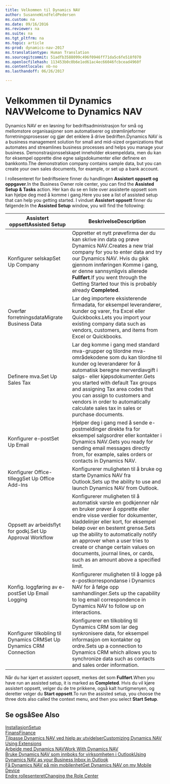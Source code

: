 ```yaml
---
title: Velkommen til Dynamics NAV
author: SusanneWindfeldPedersen
ms.custom: na
ms.date: 09/16/2016
ms.reviewer: na
ms.suite: na
ms.tgt_pltfrm: na
ms.topic: article
ms-prod: dynamics-nav-2017
ms.translationtype: Human Translation
ms.sourcegitcommit: 51adfb3588099c496f0946ff71da5c6fe518f070
ms.openlocfilehash: 113453b0c0b6e1ed61ac4ec66046fcbcead4960f
ms.contentlocale: nb-no
ms.lasthandoff: 06/26/2017

---
```


# <a name="welcome-to-dynamics-nav"></a><span data-ttu-id="13928-102">Velkommen til Dynamics NAV</span><span class="sxs-lookup"><span data-stu-id="13928-102">Welcome to Dynamics NAV</span></span>

<span data-ttu-id="13928-103">Dynamics NAV er en løsning for bedriftsadministrasjon for små og mellomstore organisasjoner som automatiserer og strømlinjeformer forretningsprosesser og gjør det enklere å drive bedriften.</span><span class="sxs-lookup"><span data-stu-id="13928-103">Dynamics NAV is a business management solution for small and mid-sized organizations that automates and streamlines business processes and helps you manage your business.</span></span> <span data-ttu-id="13928-104">Demonstrasjonsselskapet inneholder eksempeldata, men du kan for eksempel opprette dine egne salgsdokumenter eller definere en bankkonto.</span><span class="sxs-lookup"><span data-stu-id="13928-104">The demonstration company contains sample data, but you can create your own sales documents, for example, or set up a bank account.</span></span>  

<span data-ttu-id="13928-105">I rollesenteret for bedriftseiere finner du handlingen **Assistert oppsett og oppgaver**.</span><span class="sxs-lookup"><span data-stu-id="13928-105">In the Business Owner role center, you can find the **Assisted Setup & Tasks** action.</span></span> <span data-ttu-id="13928-106">Her kan du se en liste over assisterte oppsett som kan hjelpe deg med å komme i gang.</span><span class="sxs-lookup"><span data-stu-id="13928-106">Here you see a list of assisted setup that can help you getting started.</span></span> <span data-ttu-id="13928-107">I vinduet **Assistert oppsett** finner du følgende:</span><span class="sxs-lookup"><span data-stu-id="13928-107">In the **Assisted Setup** window, you will find the following:</span></span>

|<span data-ttu-id="13928-108">Assistert oppsett</span><span class="sxs-lookup"><span data-stu-id="13928-108">Assisted Setup</span></span>           |<span data-ttu-id="13928-109">Beskrivelse</span><span class="sxs-lookup"><span data-stu-id="13928-109">Description</span></span>                                                                                      |
|-------------------------|-------------------------------------------------------------------------------------------------|
|<span data-ttu-id="13928-110">Konfigurer selskap</span><span class="sxs-lookup"><span data-stu-id="13928-110">Set Up Company</span></span>           |<span data-ttu-id="13928-111">Oppretter et nytt prøvefirma der du kan skrive inn data og prøve Dynamics NAV.</span><span class="sxs-lookup"><span data-stu-id="13928-111">Creates a new trial company for you to enter data and try our Dynamics NAV.</span></span> <span data-ttu-id="13928-112">Hvis du gikk gjennom innføringen Komme i gang, er denne sannsynligvis allerede **Fullført**.</span><span class="sxs-lookup"><span data-stu-id="13928-112">If you went through the Getting Started tour this is probably already **Completed**.</span></span> |
|<span data-ttu-id="13928-113">Overfør forretningsdata</span><span class="sxs-lookup"><span data-stu-id="13928-113">Migrate Business Data</span></span>    |<span data-ttu-id="13928-114">Lar deg importere eksisterende firmadata, for eksempel leverandører, kunder og varer, fra Excel eller Quickbooks.</span><span class="sxs-lookup"><span data-stu-id="13928-114">Lets you import your existing company data such as vendors, customers, and items from Excel or Quickbooks.</span></span>|
|<span data-ttu-id="13928-115">Definere mva.</span><span class="sxs-lookup"><span data-stu-id="13928-115">Set Up Sales Tax</span></span>         |<span data-ttu-id="13928-116">Lar deg komme i gang med standard mva-grupper og tilordne mva-områdekodene som du kan tilordne til kunder og leverandører for å automatisk beregne merverdiavgift i salgs- eller kjøpsdokumenter.</span><span class="sxs-lookup"><span data-stu-id="13928-116">Gets you started with default Tax groups and assigning Tax area codes that you can assign to customers and vendors in order to automatically calculate sales tax in sales or purchase documents.</span></span>|
|<span data-ttu-id="13928-117">Konfigurer e-post</span><span class="sxs-lookup"><span data-stu-id="13928-117">Set Up Email</span></span>             |<span data-ttu-id="13928-118">Hjelper deg i gang med å sende e-postmeldinger direkte fra for eksempel salgsordrer eller kontakter i Dynamics NAV.</span><span class="sxs-lookup"><span data-stu-id="13928-118">Gets you ready for sending email messages directly from, for example, sales orders or contacts in Dynamics NAV.</span></span>|
|<span data-ttu-id="13928-119">Konfigurer Office-tillegg</span><span class="sxs-lookup"><span data-stu-id="13928-119">Set Up Office Add-Ins</span></span>    |<span data-ttu-id="13928-120">Konfigurerer muligheten til å bruke og starte Dynamics NAV fra Outlook.</span><span class="sxs-lookup"><span data-stu-id="13928-120">Sets up the ability to use and launch Dynamics NAV from Outlook.</span></span>|
|<span data-ttu-id="13928-121">Oppsett av arbeidsflyt for godkj.</span><span class="sxs-lookup"><span data-stu-id="13928-121">Set Up Approval Workflow</span></span>|<span data-ttu-id="13928-122">Konfigurerer muligheten til å automatisk varsle en godkjenner når en bruker prøver å opprette eller endre visse verdier for dokumenter, kladdelinjer eller kort, for eksempel beløp over en bestemt grense.</span><span class="sxs-lookup"><span data-stu-id="13928-122">Sets up the ability to automatically notify an approver when a user tries to create or change certain values on documents, journal lines, or cards, such as an amount above a specified limit.</span></span>|
|<span data-ttu-id="13928-123">Konfig. loggføring av e-post</span><span class="sxs-lookup"><span data-stu-id="13928-123">Set Up Email Logging</span></span>     |<span data-ttu-id="13928-124">Konfigurerer muligheten til å logge på e-postkorrespondanse i Dynamics NAV for å følge opp samhandlinger.</span><span class="sxs-lookup"><span data-stu-id="13928-124">Sets up the capability to log email correspondence in Dynamics NAV to follow up on interactions.</span></span>|
|<span data-ttu-id="13928-125">Konfigurer tilkobling til Dynamics CRM</span><span class="sxs-lookup"><span data-stu-id="13928-125">Set Up Dynamics CRM Connection</span></span>|<span data-ttu-id="13928-126">Konfigurerer en tilkobling til Dynamics CRM som lar deg synkronisere data, for eksempel informasjon om kontakter og ordre.</span><span class="sxs-lookup"><span data-stu-id="13928-126">Sets up a connection to Dynamics CRM which allows you to synchronize data such as contacts and sales order information.</span></span>|

<span data-ttu-id="13928-127">Når du har kjørt et assistert oppsett, merkes det som **Fullført**.</span><span class="sxs-lookup"><span data-stu-id="13928-127">When you have run an assisted setup, it is marked as **Completed**.</span></span> <span data-ttu-id="13928-128">Hvis du vil kjøre assistert oppsett, velger du de tre prikkene, også kalt hurtigmenyen, og deretter velger du **Start oppsett**.</span><span class="sxs-lookup"><span data-stu-id="13928-128">To run the assisted setup, you choose the three dots also called the context menu, and then you select **Start Setup**.</span></span>


## <a name="see-also"></a><span data-ttu-id="13928-129">Se også</span><span class="sxs-lookup"><span data-stu-id="13928-129">See Also</span></span>
[<span data-ttu-id="13928-130">Installasjon</span><span class="sxs-lookup"><span data-stu-id="13928-130">Setup</span></span>](setup.md)  
[<span data-ttu-id="13928-131">Finans</span><span class="sxs-lookup"><span data-stu-id="13928-131">Finance</span></span>](finance-setup.md)  
[<span data-ttu-id="13928-132">Tilpasse Dynamics NAV ved hjelp av utvidelser</span><span class="sxs-lookup"><span data-stu-id="13928-132">Customizing Dynamics NAV Using Extensions</span></span>](ui-extensions.md)  
[<span data-ttu-id="13928-133">Arbeide med Dynamics NAV</span><span class="sxs-lookup"><span data-stu-id="13928-133">Work With Dynamics NAV</span></span>](ui-work-product.md)  
[<span data-ttu-id="13928-134">Bruke Dynamics NAV som innboks for virksomheten i Outlook</span><span class="sxs-lookup"><span data-stu-id="13928-134">Using Dynamics NAV as your Business Inbox in Outlook</span></span>](across-outlook.md)  
[<span data-ttu-id="13928-135">Få Dynamics NAV på min mobilenhet</span><span class="sxs-lookup"><span data-stu-id="13928-135">Get Dynamics NAV on my Mobile Device</span></span>](install-mobile-app.md)  
[<span data-ttu-id="13928-136">Endre rollesenteret</span><span class="sxs-lookup"><span data-stu-id="13928-136">Changing the Role Center</span></span>](ui-change-role.md)  

